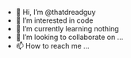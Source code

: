 - 👋 Hi, I’m @thatdreadguy
- 👀 I’m interested in code
- 🌱 I’m currently learning nothing
- 💞️ I’m looking to collaborate on ...
- 📫 How to reach me ...

<!---
thatdreadguy/thatdreadguy is a ✨ special ✨ repository because its `README.md` (this file) appears on your GitHub profile.
You can click the Preview link to take a look at your changes.
--->

